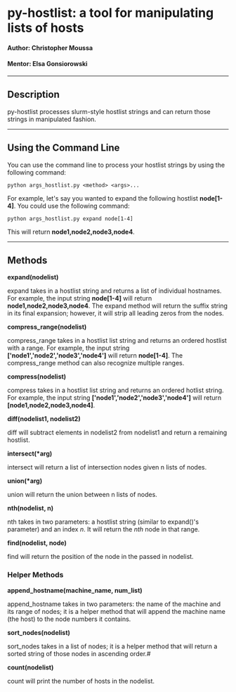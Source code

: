 # py-hostlist: a tool for manipulating lists of hosts

#### Author: Christopher Moussa
#### Mentor: Elsa Gonsiorowski
****
## Description

py-hostlist processes slurm-style hostlist strings and can return those strings in manipulated fashion. 
****

## Using the Command Line 

You can use the command line to process your hostlist strings by using the following command:

`python args_hostlist.py <method> <args>...`

For example, let's say you wanted to expand the following hostlist **node[1-4]**. You could use the following command:

`python args_hostlist.py expand node[1-4]`

This will return **node1,node2,node3,node4**.

****

## Methods

**expand(nodelist)**

expand takes in a hostlist string and returns a list of individual hostnames. For example, the input string **node[1-4]** will return **node1,node2,node3,node4**. The expand method will return the suffix string in its final expansion; however, it will strip all leading zeros from the nodes.

**compress_range(nodelist)**

compress_range takes in a hostlist list string and returns an ordered hostlist with a range. For example, the input string **['node1','node2','node3','node4']** will return **node[1-4]**. The compress_range method can also recognize multiple ranges.

**compress(nodelist)**

compress takes in a hostlist list string and returns an ordered hotlist string. For example, the input string **['node1','node2','node3','node4']** will return **[node1,node2,node3,node4]**.

**diff(nodelist1, nodelist2)**

diff will subtract elements in nodelist2 from nodelist1 and return a remaining hostlist. 

**intersect(\*arg)**

intersect will return a list of intersection nodes given n lists of nodes.

**union(\*arg)**

union will return the union between n lists of nodes.

**nth(nodelist, n)**

nth takes in two parameters: a hostlist string (similar to expand()'s parameter) and an index *n*. It will return the *nth* node in that range. 

**find(nodelist, node)**

find will return the position of the node in the passed in nodelist. 

### Helper Methods

**append_hostname(machine_name, num_list)**

append_hostname takes in two parameters: the name of the machine and its range of nodes; it is a helper method that will append the machine name (the host) to the node numbers it contains.

**sort_nodes(nodelist)**

sort_nodes takes in a list of nodes; it is a helper method that will return a sorted string of those nodes in ascending order.#

**count(nodelist)**

count will print the number of hosts in the nodelist.